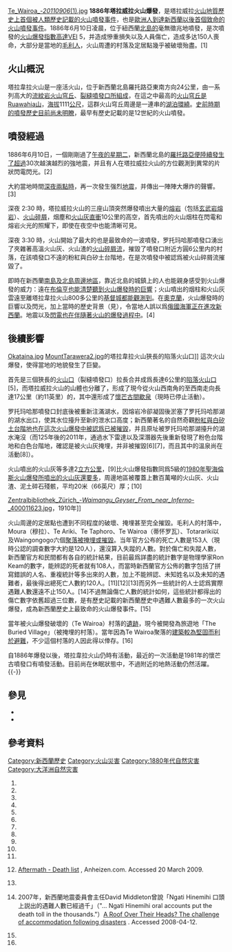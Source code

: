 [Te_Wairoa_-_20110906_(1).jpg](https://zh.wikipedia.org/wiki/File:Te_Wairoa_-_20110906_\(1\).jpg "fig:Te_Wairoa_-_20110906_(1).jpg")
**1886年塔拉威拉火山爆發**，是塔拉威拉[火山地質歷史上首個被](../Page/火山.md "wikilink")[人類歷史記載的火山噴發事件](../Page/人類歷史.md "wikilink")，也是[歐洲人到達](../Page/歐洲人.md "wikilink")[新西蘭以後首個致命的火山噴發事件](../Page/新西蘭.md "wikilink")。1886年6月10日凌晨，位于紐西蘭[北島的](../Page/北島.md "wikilink")毫無徵兆地噴發，是次噴發的[火山爆發指數高達VEI](../Page/火山爆發指數.md "wikilink")
5，并造成慘重損失以及人員傷亡，造成多达150人喪命，大部分是當地的[毛利人](../Page/毛利人.md "wikilink")，火山周遭的村落及定居點幾乎被破壞殆盡。\[1\]

## 火山概況

塔拉韋拉火山是一座活火山，位于新西蘭北島羅托路亞東南方向24公里，由一系列高大的[流紋岩火山穹丘](../Page/流紋岩.md "wikilink")、[裂縫噴發口所組成](../Page/裂縫噴發口.md "wikilink")，在這之中最高的[火山穹丘是Ruawahia山](../Page/火山穹丘.md "wikilink")，[海拔](../Page/海拔.md "wikilink")1111[公尺](../Page/公尺.md "wikilink")，這群火山穹丘周邊是一連串的[湖泊環繞](../Page/湖泊.md "wikilink")。[史前時期的噴發歷史目前尚未明瞭](../Page/史前時期.md "wikilink")，最早有歷史記載的是12世紀的火山噴發。

## 噴發經過

1886年6月10日，一個剛剛過了[午夜的星期二](../Page/午夜.md "wikilink")，新西蘭北島的[羅托路亞便陸續發生了超過](../Page/羅托路亞.md "wikilink")30次越演越烈的強地震，并且有人在塔拉威拉火山的方位觀測到異常的片狀閃電閃光。\[2\]

大約當地時間[深夜兩點時](../Page/深夜.md "wikilink")，再一次發生强烈[地震](../Page/地震.md "wikilink")，并傳出一陣陣大爆炸的聲響。\[3\]

深夜 2:30
時，塔拉威拉火山的三座山頂突然爆發噴出大量的[熔岩](../Page/熔岩.md "wikilink")（包括[玄武岩熔岩](../Page/玄武岩.md "wikilink")）、[火山碎屑](../Page/火山碎屑.md "wikilink")，烟塵和[火山灰直衝](../Page/火山灰.md "wikilink")10公里的高空，首先噴出的火山烟柱在閃電和熔岩火光的照耀下，即使在夜空中也能清晰可見。

深夜 3:30
時，火山開始了最大的也是最致命的一波噴發，罗托玛哈那噴發口湧出了夾雜著高溫火山灰、火山渣的[火山碎屑流](../Page/火山碎屑流.md "wikilink")，摧毀了噴發口附近方圓6公里内的村落，在該噴發口不遠的粉紅與白矽土台階地，在是次噴發中被認爲被火山碎屑流摧毀了。

即時在新西蘭[南島及北島周邊地區](../Page/南島.md "wikilink")，靠近北島的城鎮上的人也能親身感受到火山爆發的威力：遠在[布倫亨也能清楚聽到火山爆發時的巨響](../Page/布倫亨.md "wikilink")；火山噴出的烟柱和火山灰雲遠至離塔拉韋拉火山800多公里的[基督城都能觀測到](../Page/基督城.md "wikilink")。在[奧克蘭](../Page/奧克蘭市.md "wikilink")，火山爆發時的巨響以及閃光，加上當時的歷史背景（見），令當地人誤以爲[俄國海軍正在進攻新西蘭](../Page/俄羅斯海軍.md "wikilink")。地震以及[閃電也在伴隨著火山的爆發過程中](../Page/閃電.md "wikilink")。\[4\]

## 後續影響

[Okataina.jpg](https://zh.wikipedia.org/wiki/File:Okataina.jpg "fig:Okataina.jpg")
[MountTarawera2.jpg](https://zh.wikipedia.org/wiki/File:MountTarawera2.jpg "fig:MountTarawera2.jpg")的塔拉韋拉火山狹長的陷落火山口\]\]
這次火山爆發，使得當地的地貌發生了巨變。

首先是三個狹長的[火山口](../Page/火山口.md "wikilink")（裂縫噴發口）拉長合并成爲長達6公里的[陷落火山口](../Page/陷落火山口.md "wikilink")\[5\]，而塔拉威拉火山的山體也分離了，形成了現今從火山西南角的至西南走向長達17公里（約11英里）的，其中還形成了[懷芒古間歇泉](../Page/懷芒古間歇泉.md "wikilink")（現時已停止活動）。

罗托玛哈那噴發口封底後被重新注滿湖水，因熔岩冷卻凝固後淤塞了罗托玛哈那湖的湖水出口，使其水位擡升至新的泄水口高度；新西蘭著名的自然奇觀[粉紅與白矽土台階地也在這次火山爆發中被認爲已被摧毀](../Page/粉紅色與白色梯形丘.md "wikilink")，并且原址被罗托玛哈那湖擡升的湖水淹沒（而125年後的2011年，通過水下雷達以及深潛器先後重新發現了粉色台階地和白色台階地，確認是被火山灰掩埋，并非被摧毀\[6\]\[7\]，而且其中的溫泉尚在活動\[8\]）。

火山噴出的火山灰等多達2[立方公里](../Page/立方公里.md "wikilink")，\[9\]比火山爆發指數同爲5級的[1980年聖海倫斯火山爆發所噴出的火山灰還要多](../Page/1980年圣海伦火山爆发.md "wikilink")，周邊地區被覆蓋上數百萬噸的火山灰、火山渣、泥土碎石殘骸，平均20米（66英尺）厚；\[10\]

[Zentralbibliothek_Zürich_-_Waimangu_Geyser_From_near_Inferno_-_400011623.jpg](https://zh.wikipedia.org/wiki/File:Zentralbibliothek_Zürich_-_Waimangu_Geyser_From_near_Inferno_-_400011623.jpg "fig:Zentralbibliothek_Zürich_-_Waimangu_Geyser_From_near_Inferno_-_400011623.jpg")，1910年\]\]

火山周邊的定居點也遭到不同程度的破壞、掩埋甚至完全摧毀。毛利人的村落中，Moura（穆拉）、Te Ariki、Te Taphoro、Te
Wairoa（蒂怀罗瓦）、Totarariki以及Waingongogo六個[聚落被掩埋或摧毀](../Page/聚落.md "wikilink")。当年官方公布的死亡人數是153人（現時公認的調查數字大約是120人），還沒算入失蹤的人數。對於傷亡和失蹤人數，新西蘭官方和民間都有各自的統計結果，目前最爲詳盡的統計數字是物理學家Ron
Keam的數字，能辨認的死者就有108人，而當時新西蘭官方公佈的數字包括了拼寫錯誤的人名、重複統計等多出來的人數，加上不能辨認、未知姓名以及未知的遇難者，最後得出總死亡人數約120人。\[11\]\[12\]\[13\]而另外一些統計的人士認爲實際遇難人數還遠不止150人。\[14\]不過無論傷亡人數的統計如何，這些統計都得出的傷亡數字依舊超過三位數，是有歷史記載的新西蘭歷史中遇難人數最多的一次火山爆發，成為新西蘭歷史上最致命的火山爆發事件。\[15\]

當年被火山爆發破壞的（Te Wairoa）村落的[遺跡](../Page/遺跡.md "wikilink")，現今被開發為旅遊地「The
Buried Village」（被掩埋的村落）。當年因為Te
Wairoa聚落的[建築較為堅固而利於避難](../Page/建築.md "wikilink")，不少這個村落的人因此得以倖存。\[16\]

自1886年爆發以後，塔拉韋拉火山仍時有活動，最近的一次活動是1981年的懷芒古噴發口有噴發活動。目前尚在休眠狀態中，不過附近的地熱活動仍然活躍。
{{-}}

## 參見

  -
  -
## 參考資料

[Category:新西蘭歷史](https://zh.wikipedia.org/wiki/Category:新西蘭歷史 "wikilink")
[Category:火山災害](https://zh.wikipedia.org/wiki/Category:火山災害 "wikilink")
[Category:1880年代自然灾害](https://zh.wikipedia.org/wiki/Category:1880年代自然灾害 "wikilink")
[Category:大洋洲自然灾害](https://zh.wikipedia.org/wiki/Category:大洋洲自然灾害 "wikilink")

1.

2.

3.

4.

5.

6.

7.

8.

9.

10.

11.
12. [Aftermath - Death
    list](http://www.anheizen.com/aftermath/index.php?content=deathlist.php)
    , Anheizen.com. Accessed 20 March 2009.

13.
14. 2007年，新西蘭地震委員會主任David Middleton曾說「Ngati Hinemihi
    口頭上説出的遇難人數已經過千」（"... Ngati Hinemihi
    oral accounts put the death toll in the thousands."）[A Roof Over
    Their Heads? The challenge of accommodation following
    disasters](http://www.eqc.govt.nz/downloads/pdfs/habitability-conf-presentation.pdf)
    . Accessed 2008-04-12.

15.

16.